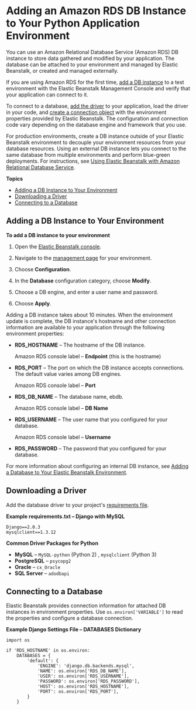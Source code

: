 # Adding an Amazon RDS DB Instance to Your Python Application Environment<a name="create-deploy-python-rds"></a>

You can use an Amazon Relational Database Service \(Amazon RDS\) DB instance to store data gathered and modified by your application\. The database can be attached to your environment and managed by Elastic Beanstalk, or created and managed externally\.

If you are using Amazon RDS for the first time, [add a DB instance](#python-rds-create) to a test environment with the Elastic Beanstalk Management Console and verify that your application can connect to it\.

To connect to a database, [add the driver](#python-rds-drivers) to your application, load the driver in your code, and [create a connection object](#python-rds-connect) with the environment properties provided by Elastic Beanstalk\. The configuration and connection code vary depending on the database engine and framework that you use\.

For production environments, create a DB instance outside of your Elastic Beanstalk environment to decouple your environment resources from your database resources\. Using an external DB instance lets you connect to the same database from multiple environments and perform blue\-green deployments\. For instructions, see [Using Elastic Beanstalk with Amazon Relational Database Service](AWSHowTo.RDS.md)\.

**Topics**
+ [Adding a DB Instance to Your Environment](#python-rds-create)
+ [Downloading a Driver](#python-rds-drivers)
+ [Connecting to a Database](#python-rds-connect)

## Adding a DB Instance to Your Environment<a name="python-rds-create"></a>

**To add a DB instance to your environment**

1. Open the [Elastic Beanstalk console](https://console.aws.amazon.com/elasticbeanstalk)\.

1. Navigate to the [management page](environments-console.md) for your environment\.

1. Choose **Configuration**\.

1. In the **Database** configuration category, choose **Modify**\.

1. Choose a DB engine, and enter a user name and password\.

1. Choose **Apply**\.

Adding a DB instance takes about 10 minutes\. When the environment update is complete, the DB instance's hostname and other connection information are available to your application through the following environment properties:
+ **RDS\_HOSTNAME** – The hostname of the DB instance\.

  Amazon RDS console label – **Endpoint** \(this is the hostname\)
+ **RDS\_PORT** – The port on which the DB instance accepts connections\. The default value varies among DB engines\.

  Amazon RDS console label – **Port**
+ **RDS\_DB\_NAME** – The database name, ebdb\.

  Amazon RDS console label – **DB Name**
+ **RDS\_USERNAME** – The user name that you configured for your database\.

  Amazon RDS console label – **Username**
+ **RDS\_PASSWORD** – The password that you configured for your database\.

For more information about configuring an internal DB instance, see [Adding a Database to Your Elastic Beanstalk Environment](using-features.managing.db.md)\.

## Downloading a Driver<a name="python-rds-drivers"></a>

Add the database driver to your project's [requirements file](python-configuration-requirements.md)\.

**Example requirements\.txt – Django with MySQL**  

```
Django==2.0.3
mysqlclient==1.3.12
```

**Common Driver Packages for Python**
+ **MySQL** – `MySQL-python` \(Python 2\) , `mysqlclient` \(Python 3\)
+ **PostgreSQL** – `psycopg2`
+ **Oracle** – `cx_Oracle`
+ **SQL Server** – `adodbapi`

## Connecting to a Database<a name="python-rds-connect"></a>

Elastic Beanstalk provides connection information for attached DB instances in environment properties\. Use `os.environ['VARIABLE']` to read the properties and configure a database connection\.

**Example Django Settings File – DATABASES Dictionary**  

```
import os

if 'RDS_HOSTNAME' in os.environ:
    DATABASES = {
        'default': {
            'ENGINE': 'django.db.backends.mysql',
            'NAME': os.environ['RDS_DB_NAME'],
            'USER': os.environ['RDS_USERNAME'],
            'PASSWORD': os.environ['RDS_PASSWORD'],
            'HOST': os.environ['RDS_HOSTNAME'],
            'PORT': os.environ['RDS_PORT'],
        }
    }
```